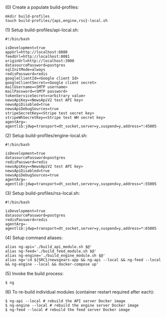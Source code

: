 (0) Create a populate build-profiles:

```
mkdir build-profiles 
touch build-profiles/{api,engine,rss}-local.sh
```

(1) Setup build-profiles/api-local.sh: 

```
#!/bin/bash

isDevelopment=true
appUrl=http://localhost:8080
feedUrl=http://localhost:8081
originUrl=http://localhost:3000
datasourcePassword=postgres
sqlInitMode=always
redisPassword=redis
googleClientId=<Google client Id>
googleClientSecret=<Google client secret>
mailUsername=<SMTP username>
mailPassword=<SMTP password>
tokenServiceSecret=<arbitrary value>
newsApiKey=<NewsApiV2 test API key>
newsApiDisabled=true
newsApiDebugSources=true
stripeSecretKey=<Stripe test secret key>
stripeWhSecretKey=<Stripe test WH secret key>
agentArg=-agentlib:jdwp=transport=dt_socket,server=y,suspend=y,address=*:45005
```

(2) Setup build-profiles/engine-local.sh: 

```
#!/bin/bash

isDevelopment=true
datasourcePassword=postgres
redisPassword=redis
newsApiKey=<NewsApiV2 test API key>
newsApiDisabled=true
newsApiDebugSources=true
agentArg=-agentlib:jdwp=transport=dt_socket,server=y,suspend=y,address=*:55005
```

(3) Setup build-profiles/rss-local.sh: 

```
#!/bin/bash

isDevelopment=true
datasourcePassword=postgres
redisPassword=redis
agentArg=-agentlib:jdwp=transport=dt_socket,server=y,suspend=y,address=*:65005
```

(4) Setup command aliases: 

```
alias ng-api='./build_api_module.sh $@'
alias ng-feed='./build_feed_module.sh $@'
alias ng-engine='./build_engine_module.sh $@'
alias ng='cd ${SRC}/newsgears-app && ng-api --local && ng-feed --local && ng-engine --local && docker-compose up'
```

(5) Invoke the build process: 

```
$ ng
```

(6) To re-build individual modules (container restart required after each): 

```
$ ng-api --local # rebuild the API server Docker image 
$ ng-engine --local # rebuild the engine server Docker image 
$ ng-feed --local # rebuild the feed server Docker image 
```
